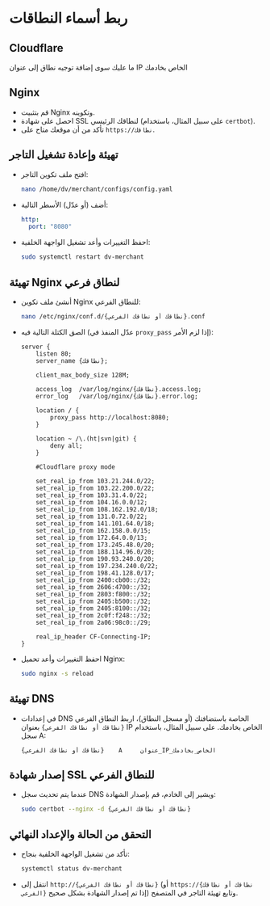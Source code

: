 # ربط أسماء النطاقات

## Cloudflare

ما عليك سوى إضافة توجيه نطاق إلى عنوان IP الخاص بخادمك

## Nginx

- قم بتثبيت Nginx وتكوينه.
- احصل على شهادة SSL لنطاقك الرئيسي (على سبيل المثال، باستخدام `certbot`).
- تأكد من أن موقعك متاح على `https://نطاقك`.

## تهيئة وإعادة تشغيل التاجر

- افتح ملف تكوين التاجر:

  ```bash
  nano /home/dv/merchant/configs/config.yaml
  ```

- أضف (أو عدّل) الأسطر التالية:

  ```yaml
  http:
    port: "8080"
  ```

- احفظ التغييرات وأعد تشغيل الواجهة الخلفية:

  ```bash
  sudo systemctl restart dv-merchant
  ```

## تهيئة Nginx لنطاق فرعي

- أنشئ ملف تكوين Nginx للنطاق الفرعي:

  ```bash
  nano /etc/nginx/conf.d/{نطاقك أو نطاقك الفرعي}.conf
  ```

- الصق الكتلة التالية فيه (عدّل المنفذ في `proxy_pass` إذا لزم الأمر):

  ```nginx
  server {
      listen 80;
      server_name {نطاقك};

      client_max_body_size 128M;

      access_log  /var/log/nginx/{نطاقك}.access.log;
      error_log   /var/log/nginx/{نطاقك}.error.log;

      location / {
          proxy_pass http://localhost:8080;
      }

      location ~ /\.(ht|svn|git) {
          deny all;
      }

      #Cloudflare proxy mode

      set_real_ip_from 103.21.244.0/22;
      set_real_ip_from 103.22.200.0/22;
      set_real_ip_from 103.31.4.0/22;
      set_real_ip_from 104.16.0.0/12;
      set_real_ip_from 108.162.192.0/18;
      set_real_ip_from 131.0.72.0/22;
      set_real_ip_from 141.101.64.0/18;
      set_real_ip_from 162.158.0.0/15;
      set_real_ip_from 172.64.0.0/13;
      set_real_ip_from 173.245.48.0/20;
      set_real_ip_from 188.114.96.0/20;
      set_real_ip_from 190.93.240.0/20;
      set_real_ip_from 197.234.240.0/22;
      set_real_ip_from 198.41.128.0/17;
      set_real_ip_from 2400:cb00::/32;
      set_real_ip_from 2606:4700::/32;
      set_real_ip_from 2803:f800::/32;
      set_real_ip_from 2405:b500::/32;
      set_real_ip_from 2405:8100::/32;
      set_real_ip_from 2c0f:f248::/32;
      set_real_ip_from 2a06:98c0::/29;

      real_ip_header CF-Connecting-IP;
  }
  ```

- احفظ التغييرات وأعد تحميل Nginx:

  ```bash
  sudo nginx -s reload
  ```

## تهيئة DNS

- في إعدادات DNS الخاصة باستضافتك (أو مسجل النطاق)، اربط النطاق الفرعي `{نطاقك أو نطاقك الفرعي}` بعنوان IP الخاص بخادمك. على سبيل المثال، باستخدام سجل A:

  ```
  {نطاقك أو نطاقك الفرعي}    A     عنوان_IP_الخاص_بخادمك
  ```

##  إصدار شهادة SSL للنطاق الفرعي

- عندما يتم تحديث سجل DNS ويشير إلى الخادم، قم بإصدار الشهادة:

  ```bash
  sudo certbot --nginx -d {نطاقك أو نطاقك الفرعي}
  ```

##  التحقق من الحالة والإعداد النهائي

- تأكد من تشغيل الواجهة الخلفية بنجاح:

  ```bash
  systemctl status dv-merchant
  ```

- انتقل إلى `http://{نطاقك أو نطاقك الفرعي}` (أو `https://{نطاقك أو نطاقك الفرعي}` إذا تم إصدار الشهادة بشكل صحيح) وتابع تهيئة التاجر في المتصفح.